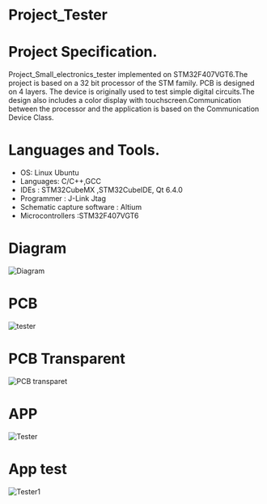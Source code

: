 # Project_Tester

# Project Specification.
Project_Small_electronics_tester implemented on STM32F407VGT6.The project is based on a 32 bit processor of the STM family. PCB is designed on 4 layers.
The device is originally used to test simple digital circuits.The design also includes a color display with touchscreen.Communication between the processor and the application is based on the Communication Device Class.


# Languages and Tools.
- OS: Linux Ubuntu 
- Languages: C/C++,GCC 
- IDEs : STM32CubeMX ,STM32CubeIDE, Qt 6.4.0 
- Programmer : J-Link Jtag 
- Schematic capture software : Altium 
- Microcontrollers :STM32F407VGT6
# Diagram 
![Diagram](https://github.com/MarekKud/Project_tester/assets/92340461/f6e744b8-2449-4ee7-bee0-e5712d522c76)
# PCB 
![tester](https://github.com/MarekKud/Project_tester/assets/92340461/ca217a09-96d3-4c73-90ac-d71290106622)
# PCB Transparent
![PCB transparet](https://github.com/MarekKud/Project_tester/assets/92340461/f658d374-54a0-4045-8f9a-d21181044af5)
# APP 

![Tester](https://github.com/MarekKud/Project_tester/assets/92340461/8a9e649e-083a-413e-b61a-033ecd1d54c5)
# App test 

![Tester1](https://github.com/MarekKud/Project_tester/assets/92340461/63f2265f-619b-4c83-90b4-2b6095f8a6b4)
